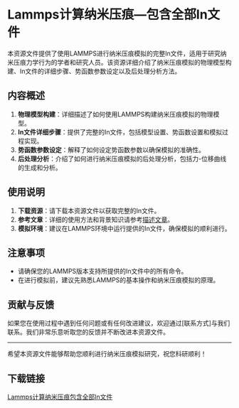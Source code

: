 # Lammps计算纳米压痕—包含全部In文件

本资源文件提供了使用LAMMPS进行纳米压痕模拟的完整In文件，适用于研究纳米压痕力学行为的学者和研究人员。该资源详细介绍了纳米压痕模拟的物理模型构建、In文件的详细步骤、势函数参数设定以及后处理分析方法。

## 内容概述

1. **物理模型构建**：详细描述了如何使用LAMMPS构建纳米压痕模拟的物理模型。
2. **In文件详细步骤**：提供了完整的In文件，包括模型设置、势函数设置和模拟过程实现。
3. **势函数参数设定**：解释了如何设定势函数参数以确保模拟的准确性。
4. **后处理分析**：介绍了如何进行纳米压痕模拟的后处理分析，包括力-位移曲线的生成和分析。

## 使用说明

1. **下载资源**：请下载本资源文件以获取完整的In文件。
2. **参考文章**：详细的使用方法和背景知识请参考[描述文章](https://blog.csdn.net/qq_43689832/article/details/122481952)。
3. **模拟环境**：建议在LAMMPS环境中运行提供的In文件，确保模拟的顺利进行。

## 注意事项

- 请确保您的LAMMPS版本支持所提供的In文件中的所有命令。
- 在进行模拟前，建议先熟悉LAMMPS的基本操作和纳米压痕模拟的原理。

## 贡献与反馈

如果您在使用过程中遇到任何问题或有任何改进建议，欢迎通过[联系方式]与我们联系。我们非常乐意听取您的反馈并不断改进本资源文件。

---

希望本资源文件能够帮助您顺利进行纳米压痕模拟研究，祝您科研顺利！

## 下载链接

[Lammps计算纳米压痕包含全部In文件](https://pan.quark.cn/s/ff4faa5e5704)